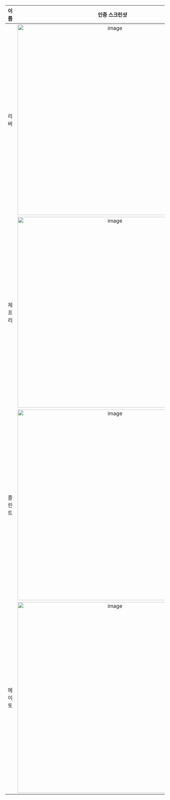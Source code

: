 | **이름** | **인증 스크린샷** |
|:--------:|:-----------------:|
| 리버   | <img width="600" alt="image" src="https://github.com/user-attachments/assets/48eeafda-74bd-4f3d-a011-a8d78feb1594" /> |
| 제프리 | <img width="600" alt="image" src="https://github.com/user-attachments/assets/e789ba5c-76cf-4f34-9f6f-a309a1b97ced" /> |
| 플린트 | <img width="600" alt="image" src="https://github.com/user-attachments/assets/f5bfadc6-946d-42ed-b555-d2430b647db3" /> |
| 메이토 | <img width="600" alt="image" src="https://github.com/user-attachments/assets/b23eb9a7-ef4c-4144-a8b0-ed4a6e33bb1f" /> |
